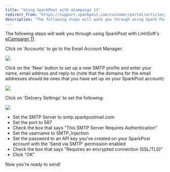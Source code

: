 ```yaml
---
title: "Using SparkPost with eCampaign 11"
redirect_from: "https://support.sparkpost.com/customer/portal/articles/2092525-using-sparkpost-with-ecampaign-11"
description: "The following steps will walk you through using Spark Post with Lmh Soft's e Campaign 11 Click on Accounts to go to the Email Account Manager Click on the New button to set up a new SMTP profile and enter your name email address and reply to note that the..."
---
```


The following steps will walk you through using SparkPost with LmhSoft's [eCampaign 11](https://www.lmhsoft.com/ecamp/).

Click on 'Accounts' to go to the Email Account Manager:

![](media/e-campaign-11/New_original.jpg)

Click on the 'New' button to set up a new SMTP profile and enter your name, email address and reply-to (note that the domains for the email addresses should be ones that you have set up on your SparkPost account):

![](media/e-campaign-11/AccountProps_original.jpg)

Click on 'Delivery Settings' to set the following:

![](media/e-campaign-11/eCampSettings_original.jpg)

* Set the SMTP Server to smtp.sparkpostmail.com
* Set the port to 587
* Check the box that says "This SMTP Server Requires Authentication"
* Set the username to SMTP_Injection
* Set the password to an API key you've created on your SparkPost account with the 'Send via SMTP' permission enabled
* Check the box that says "Requires an encrypted connection (SSL/TLS)"
* Click "OK"

Now you're ready to send!